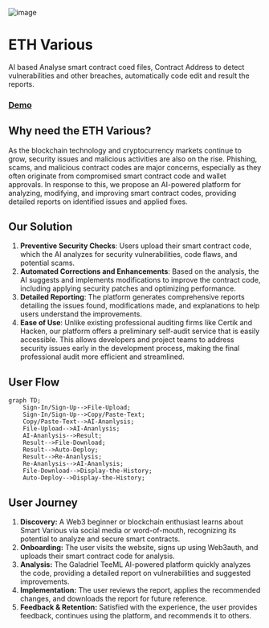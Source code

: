 ![image](https://github.com/user-attachments/assets/44dc0540-1bf7-434d-9777-7fc66a9809b5)

# ETH Various
AI based Analyse smart contract coed files, Contract Address to detect vulnerabilities and other breaches, automatically code edit and result the reports.

### [Demo](https://eth-various.vercel.app/#)

## Why need the ETH Various?
As the blockchain technology and cryptocurrency markets continue to grow, security issues and malicious activities are also on the rise. 
Phishing, scams, and malicious contract codes are major concerns, especially as they often originate from compromised smart contract code and wallet approvals. 
In response to this, we propose an AI-powered platform for analyzing, modifying, and improving smart contract codes, providing detailed reports on identified issues and applied fixes.

## Our Solution
1. **Preventive Security Checks**: Users upload their smart contract code, which the AI analyzes for security vulnerabilities, code flaws, and potential scams.
2. **Automated Corrections and Enhancements**: Based on the analysis, the AI suggests and implements modifications to improve the contract code, including applying security patches and optimizing performance.
3. **Detailed Reporting**: The platform generates comprehensive reports detailing the issues found, modifications made, and explanations to help users understand the improvements.
4. **Ease of Use**: Unlike existing professional auditing firms like Certik and Hacken, our platform offers a preliminary self-audit service that is easily accessible. This allows developers and project teams to address security issues early in the development process, making the final professional audit more efficient and streamlined.

## User Flow
```mermaid
graph TD;
    Sign-In/Sign-Up-->File-Upload;
    Sign-In/Sign-Up-->Copy/Paste-Text;
    Copy/Paste-Text-->AI-Ananlysis;
    File-Upload-->AI-Ananlysis;
    AI-Ananlysis-->Result;
    Result-->File-Download;
    Result-->Auto-Deploy;
    Result-->Re-Ananlysis;
    Re-Ananlysis-->AI-Ananlysis;
    File-Download-->Display-the-History;
    Auto-Deploy-->Display-the-History;
```

## User Journey
1. **Discovery:** A Web3 beginner or blockchain enthusiast learns about Smart Various via social media or word-of-mouth, recognizing its potential to analyze and secure smart contracts.
2. **Onboarding:** The user visits the website, signs up using Web3auth, and uploads their smart contract code for analysis.
3. **Analysis:** The Galadriel TeeML AI-powered platform quickly analyzes the code, providing a detailed report on vulnerabilities and suggested improvements.
4. **Implementation:** The user reviews the report, applies the recommended changes, and downloads the report for future reference.
5. **Feedback & Retention:** Satisfied with the experience, the user provides feedback, continues using the platform, and recommends it to others.
